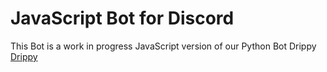 <h1>JavaScript Bot for Discord</h1>

<p>This Bot is a work in progress JavaScript version of our Python Bot Drippy <a href='https://github.com/ItIzYe/Va'>Drippy</a>
